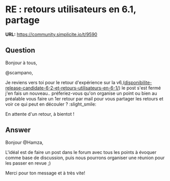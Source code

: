 # RE : retours utilisateurs en 6.1, partage

**URL:** https://community.simplicite.io/t/9590

## Question
Bonjour à tous,

@scampano,

Je reviens vers toi pour le retour d'expérience sur la v6,([disponibilite-release-candidate-6-2-et-retours-utilisateurs-en-6-1/](https://community.simplicite.io/t/disponibilite-release-candidate-6-2-et-retours-utilisateurs-en-6-1/9438/3)) le post s'est fermé j'en fais un nouveau.. 
préferiez-vous qu'on organise un point ou bien au préalable vous faire un 1er retour par mail pour vous partager les retours et voir ce qui peut en découler ? :slight_smile: 

En attente d'un retour, à bientot !

## Answer
Bonjour @Hamza, 

L'idéal est de faire un post dans le forum avec tous les points à évoquer comme base de discussion, puis nous pourrons organiser une réunion pour les passer en revue ;) 

Merci pour ton message et à très vite!
